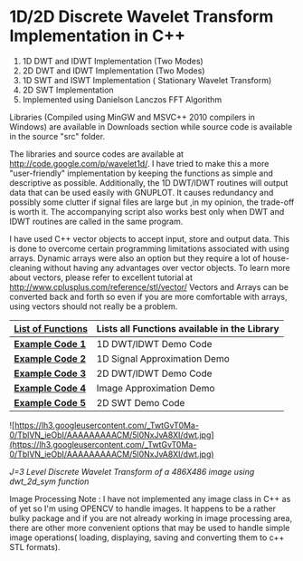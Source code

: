 # 1D/2D Discrete Wavelet Transform Implementation in C++ #

  1. 1D DWT and IDWT Implementation (Two Modes)
  1. 2D DWT and IDWT Implementation (Two Modes)
  1. 1D SWT and ISWT Implementation ( Stationary Wavelet Transform)
  1. 2D SWT Implementation
  1. Implemented using Danielson Lanczos FFT Algorithm

Libraries (Compiled using MinGW and MSVC++ 2010 compilers in Windows) are available in Downloads section while source code is available in the source "src" folder.

The libraries and source codes are available at http://code.google.com/p/wavelet1d/. I have tried to make this a more "user-friendly" implementation by keeping the functions as simple and descriptive as possible. Additionally, the 1D DWT/IDWT routines will output data that can be used easily with GNUPLOT. It causes redundancy and possibly some clutter if signal files are large but ,in my opinion, the trade-off is worth it. The accompanying script also works best only when DWT and IDWT routines are called in the same program.

I have used C++ vector objects to accept input, store and output data. This is done to overcome certain programming limitations associated with using arrays. Dynamic arrays were also an option but they require a lot of house-cleaning without having any advantages over vector objects. To learn more about vectors, please refer to excellent tutorial at http://www.cplusplus.com/reference/stl/vector/ Vectors and Arrays can be converted back and forth so even if you are more comfortable with arrays, using vectors should not really be a problem.

|**[List of Functions](http://code.google.com/p/wavelet1d/wiki/Functions)**| Lists all Functions available in the Library|
|:-------------------------------------------------------------------------|:--------------------------------------------|
|**[Example Code 1](http://code.google.com/p/wavelet1d/wiki/1DDWTdemo)**   | 1D DWT/IDWT Demo Code                       |
|**[Example Code 2](http://code.google.com/p/wavelet1d/wiki/1DAppx)**      | 1D Signal Approximation Demo                |
|**[Example Code 3](http://code.google.com/p/wavelet1d/wiki/2DDWTdemo)**   | 2D DWT/IDWT Demo Code                       |
|**[Example Code 4](http://code.google.com/p/wavelet1d/wiki/2DAppx)**      | Image Approximation Demo                    |
|**[Example Code 5](http://code.google.com/p/wavelet1d/wiki/2DSWTdemo)**   | 2D SWT Demo Code                            |

![https://lh3.googleusercontent.com/_TwtGvT0Ma-0/TblVN_ieObI/AAAAAAAAACM/5l0NxJvA8XI/dwt.jpg](https://lh3.googleusercontent.com/_TwtGvT0Ma-0/TblVN_ieObI/AAAAAAAAACM/5l0NxJvA8XI/dwt.jpg)

_J=3 Level Discrete Wavelet Transform of a 486X486 image using dwt\_2d\_sym function_

Image Processing Note : I have not implemented any image class in C++ as of yet so I'm using OPENCV to handle images. It happens to be a rather bulky package and if you are not already working in image processing area, there are other more convenient options that may be used to handle simple image operations( loading, displaying, saving and converting them to c++ STL formats).